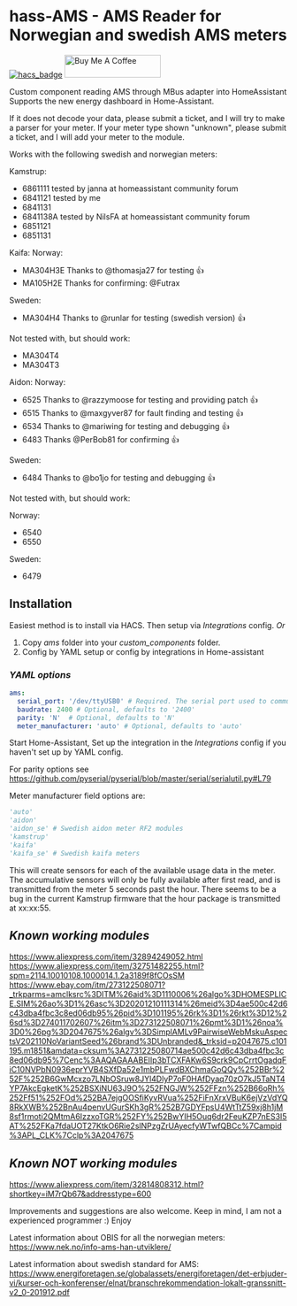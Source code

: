 # hass-AMS - AMS Reader for Norwegian and swedish AMS meters

[![hacs_badge](https://img.shields.io/badge/HACS-Custom-orange.svg?style=for-the-badge)](https://github.com/custom-components/hacs)
<a href="https://www.buymeacoffee.com/turbokongen" target="_blank"><img src="https://cdn.buymeacoffee.com/buttons/default-orange.png" alt="Buy Me A Coffee" height="41" width="174"></a>

Custom component reading AMS through MBus adapter into HomeAssistant
Supports the new energy dashboard in Home-Assistant.

If it does not decode your data, please submit a ticket, and I will try to
make a parser for your meter.
If your meter type shown "unknown", please submit a ticket, and I will add
your meter to the module.

Works with the following swedish and norwegian meters:

Kamstrup:

- 6861111 tested by janna at homeassistant community forum
- 6841121 tested by me
- 6841131
- 6841138A tested by NilsFA at homeassistant community forum
- 6851121
- 6851131

Kaifa:
Norway:

- MA304H3E Thanks to @thomasja27 for testing :+1:
- MA105H2E Thanks for confirming: @Futrax

Sweden:

- MA304H4 Thanks to @runlar for testing (swedish version) :+1:

Not tested with, but should work:

- MA304T4
- MA304T3

Aidon:
Norway:

- 6525 Thanks to @razzymoose for testing and providing patch :+1:
- 6515 Thanks to @maxgyver87 for fault finding and testing :+1:
- 6534 Thanks to @mariwing for testing and debugging :+1:
- 6483 Thanks @PerBob81 for confirming :+1:

Sweden:

- 6484 Thanks to @bo1jo for testing and debugging :+1:

Not tested with, but should work:

Norway:

- 6540
- 6550

Sweden:

- 6479

## Installation

Easiest method is to install via HACS. Then setup via *Integrations* config.
*Or*

1. Copy *ams* folder into your *custom_components* folder.
2. Config by YAML setup or config by integrations in Home-assistant

### *YAML options*

```yaml
ams:
  serial_port: '/dev/ttyUSB0' # Required. The serial port used to communicate through
  baudrate: 2400 # Optional, defaults to '2400'
  parity: 'N'  # Optional, defaults to 'N'
  meter_manufacturer: 'auto' # Optional, defaults to 'auto'
```

Start Home-Assistant,
Set up the integration in the *Integrations* config if you haven't set up by YAML config.

For parity options see <https://github.com/pyserial/pyserial/blob/master/serial/serialutil.py#L79>

Meter manufacturer field options are:

```python
'auto'
'aidon'
'aidon_se' # Swedish aidon meter RF2 modules
'kamstrup'
'kaifa'
'kaifa_se' # Swedish kaifa meters
```

This will create sensors for each of the available usage data in the meter.
The accumulative sensors will only be fully available after first read, and is transmitted from the meter 5 seconds past the hour.
There seems to be a bug in the current Kamstrup firmware that the hour package is transmitted at xx:xx:55.

## *Known working modules*

https://www.aliexpress.com/item/32894249052.html
https://www.aliexpress.com/item/32751482255.html?spm=2114.10010108.1000014.1.2a3189f8fCOsSM
https://www.ebay.com/itm/273122508071?_trkparms=amclksrc%3DITM%26aid%3D1110006%26algo%3DHOMESPLICE.SIM%26ao%3D1%26asc%3D20201210111314%26meid%3D4ae500c42d6c43dba4fbc3c8ed06db95%26pid%3D101195%26rk%3D1%26rkt%3D12%26sd%3D274011702607%26itm%3D273122508071%26pmt%3D1%26noa%3D0%26pg%3D2047675%26algv%3DSimplAMLv9PairwiseWebMskuAspectsV202110NoVariantSeed%26brand%3DUnbranded&_trksid=p2047675.c101195.m1851&amdata=cksum%3A2731225080714ae500c42d6c43dba4fbc3c8ed06db95%7Cenc%3AAQAGAAABEIIp3bTCXFAKw6S9crk9CpCrrtOgadqFiC10NVPbN0936eprYVB4SXfDa52e1mbPLFwdBXChmaGoQQy%252BBr%252F%252B6GwMcxzo7LNbOSruw8JYl4DlyP7oF0HAfDyaq70zO7kJ5TaNT4YP7AkcEgketK%252BSXiNU63J9O%252FNGJW%252FFzn%252B66oRh%252Ff51%252FOd%252BA7ejgOOSfiKyvRVua%252FiFnXrxVBuK6ejVzVdYQ8RkXWB%252BnAu4penvUGurSKh3gR%252B7GDYFpsU4WtTtZ59xj8h1jM8sf1rmoti2QMtmA6IzzxoTGR%252FY%252BwYIH5Ouq6dr2FeuKZP7nES3I5AT%252FKa7fdaUOT27KtkO6Rie2slNPzgZrUAyecfyWTwfQBCc%7Campid%3APL_CLK%7Cclp%3A2047675

## *Known NOT working modules*

https://www.aliexpress.com/item/32814808312.html?shortkey=iM7rQb67&addresstype=600

Improvements and suggestions are also welcome.
Keep in mind, I am not a experienced programmer :)
Enjoy

Latest information about OBIS for all the norwegian meters: <https://www.nek.no/info-ams-han-utviklere/>

Latest information about swedish standard for AMS: <https://www.energiforetagen.se/globalassets/energiforetagen/det-erbjuder-vi/kurser-och-konferenser/elnat/branschrekommendation-lokalt-granssnitt-v2_0-201912.pdf>
